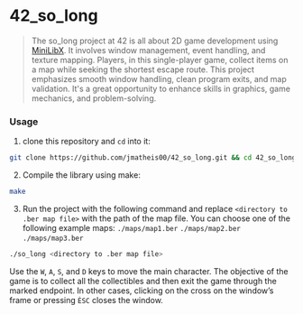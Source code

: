 # 42_so_long
>The so_long project at 42 is all about 2D game development using <a href="https://github.com/codam-coding-college/MLX42.git">MiniLibX</a>.
>It involves window management, event handling, and texture mapping.
>Players, in this single-player game, collect items on a map while seeking the shortest escape route.
>This project emphasizes smooth window handling, clean program exits, and map validation.
>It's a great opportunity to enhance skills in graphics, game mechanics, and problem-solving.

### Usage
1. clone this repository and `cd` into it:

```zsh
git clone https://github.com/jmatheis00/42_so_long.git && cd 42_so_long
```

2. Compile the library using make:

```zsh
make
```

3. Run the project with the following command and replace `<directory to .ber map file>` with the path of the map file.
You can choose one of the following example maps: `./maps/map1.ber` `./maps/map2.ber` `./maps/map3.ber`

```zsh
./so_long <directory to .ber map file>
```  

Use the `W`, `A`, `S`, and `D` keys to move the main character.
The objective of the game is to collect all the collectibles and then exit the game through the marked endpoint.
In other cases, clicking on the cross on the window’s frame or pressing `ÈSC` closes the window.
